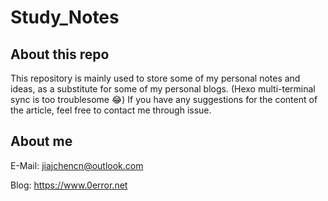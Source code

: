 # Study_Notes

## About this repo

This repository is mainly used to store some of my personal notes and ideas, as a substitute for some of my personal blogs. (Hexo multi-terminal sync is too troublesome :joy:) If you have any suggestions for the content of the article, feel free to contact me through issue.

## About me

E-Mail: jiajchencn@outlook.com

Blog: https://www.0error.net